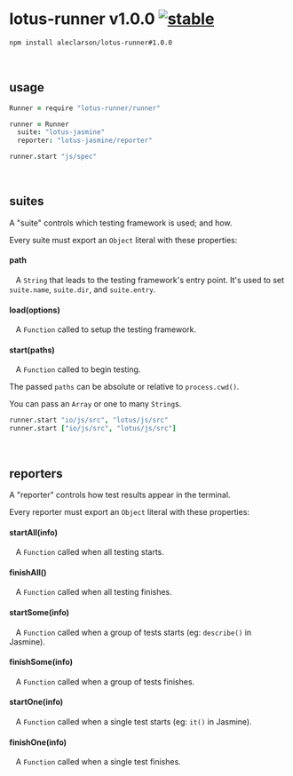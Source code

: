 
# lotus-runner v1.0.0 [![stable](http://badges.github.io/stability-badges/dist/stable.svg)](http://github.com/badges/stability-badges)

```sh
npm install aleclarson/lotus-runner#1.0.0
```

&nbsp;

## usage

```CoffeeScript
Runner = require "lotus-runner/runner"

runner = Runner
  suite: "lotus-jasmine"
  reporter: "lotus-jasmine/reporter"

runner.start "js/spec"
```

&nbsp;

## suites

A "suite" controls which testing framework is used; and how.

Every suite must export an `Object` literal with these properties:

#### path

&nbsp;&nbsp;
A `String` that leads to the testing framework's entry point. It's used to set `suite.name`, `suite.dir`, and `suite.entry`.

#### load(options)

&nbsp;&nbsp;
A `Function` called to setup the testing framework.

#### start(paths)

&nbsp;&nbsp;
A `Function` called to begin testing.

The passed `paths` can be absolute or relative to `process.cwd()`.

You can pass an `Array` or one to many `String`s.

```CoffeeScript
runner.start "io/js/src", "lotus/js/src"
runner.start ["io/js/src", "lotus/js/src"]
```

&nbsp;

## reporters

A "reporter" controls how test results appear in the terminal.

Every reporter must export an `Object` literal with these properties:

#### startAll(info)

&nbsp;&nbsp;
A `Function` called when all testing starts.

#### finishAll()

&nbsp;&nbsp;
A `Function` called when all testing finishes.

#### startSome(info)

&nbsp;&nbsp;
A `Function` called when a group of tests starts (eg: `describe()` in Jasmine).

#### finishSome(info)

&nbsp;&nbsp;
A `Function` called when a group of tests finishes.

#### startOne(info)

&nbsp;&nbsp;
A `Function` called when a single test starts (eg: `it()` in Jasmine).

#### finishOne(info)

&nbsp;&nbsp;
A `Function` called when a single test finishes.

&nbsp;
